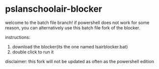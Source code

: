 # pslanschoolair-blocker
welcome to the batch file branch! if powershell does not work for some reason, you can alternatively use this batch file fork of the blocker.

instructions:

1. download the blocker(its the one named lsairblocker.bat)
2. double click to run it


disclaimer: this fork will not be updated as often as the powershell edition
